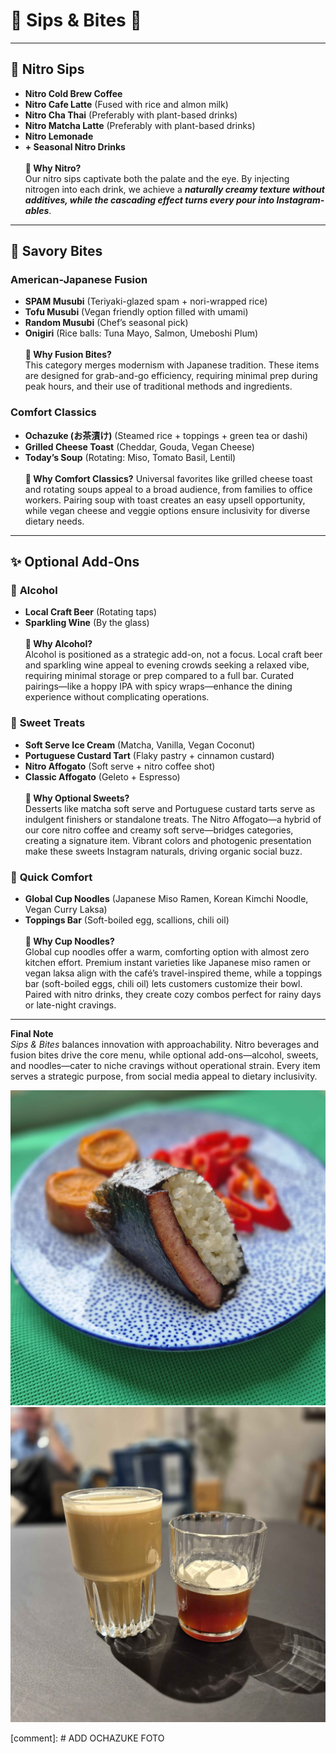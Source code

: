 # 🧋 Sips & Bites 🍙  

---

## 🥤 **Nitro Sips**  
- **Nitro Cold Brew Coffee**
- **Nitro Cafe Latte**  (Fused with rice and almon milk)  
- **Nitro Cha Thai**  (Preferably with plant-based drinks)
- **Nitro Matcha Latte**  (Preferably with plant-based drinks)
- **Nitro Lemonade**  
- **+ Seasonal Nitro Drinks**  
\
   **🤔 Why Nitro?**  
   Our nitro sips captivate both the palate and the eye. By injecting nitrogen into each drink, we achieve a ***naturally creamy texture without additives, while the cascading effect turns every pour into Instagram-ables***.

---

## 🍣 **Savory Bites**  

### **American-Japanese Fusion**  
- **SPAM Musubi** (Teriyaki-glazed spam + nori-wrapped rice)
- **Tofu Musubi** (Vegan friendly option filled with umami)
- **Random Musubi** (Chef’s seasonal pick)  
- **Onigiri** (Rice balls: Tuna Mayo, Salmon, Umeboshi Plum)  
\
   **🤔 Why Fusion Bites?**  
   This category merges modernism with Japanese tradition. These items are designed for grab-and-go efficiency, requiring minimal prep during peak hours, and their use of traditional methods and ingredients.

### **Comfort Classics**  
- **Ochazuke (お茶漬け)** (Steamed rice + toppings + green tea or dashi) 
- **Grilled Cheese Toast** (Cheddar, Gouda, Vegan Cheese)  
- **Today’s Soup** (Rotating: Miso, Tomato Basil, Lentil)  
\
   **🤔 Why Comfort Classics?**
  Universal favorites like grilled cheese toast and rotating soups appeal to a broad audience, from families to office workers. Pairing soup with toast creates an easy upsell opportunity, while vegan cheese and veggie options ensure inclusivity for diverse dietary needs.  

---

## ✨ **Optional Add-Ons**  

### 🥂 **Alcohol**  
- **Local Craft Beer** (Rotating taps)  
- **Sparkling Wine** (By the glass)  
\
   **🤔 Why Alcohol?**  
   Alcohol is positioned as a strategic add-on, not a focus. Local craft beer and sparkling wine appeal to evening crowds seeking a relaxed vibe, requiring minimal storage or prep compared to a full bar. Curated pairings—like a hoppy IPA with spicy wraps—enhance the dining experience without complicating operations.  

### 🍦 **Sweet Treats**  
- **Soft Serve Ice Cream** (Matcha, Vanilla, Vegan Coconut)  
- **Portuguese Custard Tart** (Flaky pastry + cinnamon custard)  
- **Nitro Affogato** (Soft serve + nitro coffee shot)
- **Classic Affogato** (Geleto + Espresso)  
\
   **🤔 Why Optional Sweets?**  
   Desserts like matcha soft serve and Portuguese custard tarts serve as indulgent finishers or standalone treats. The Nitro Affogato—a hybrid of our core nitro coffee and creamy soft serve—bridges categories, creating a signature item. Vibrant colors and photogenic presentation make these sweets Instagram naturals, driving organic social buzz.  

### 🍜 **Quick Comfort**  
- **Global Cup Noodles** (Japanese Miso Ramen, Korean Kimchi Noodle, Vegan Curry Laksa)  
- **Toppings Bar** (Soft-boiled egg, scallions, chili oil)  
\
   **🤔 Why Cup Noodles?**  
   Global cup noodles offer a warm, comforting option with almost zero kitchen effort. Premium instant varieties like Japanese miso ramen or vegan laksa align with the café’s travel-inspired theme, while a toppings bar (soft-boiled eggs, chili oil) lets customers customize their bowl. Paired with nitro drinks, they create cozy combos perfect for rainy days or late-night cravings.  

---

**Final Note**  
*Sips & Bites* balances innovation with approachability. Nitro beverages and fusion bites drive the core menu, while optional add-ons—alcohol, sweets, and noodles—cater to niche cravings without operational strain. Every item serves a strategic purpose, from social media appeal to dietary inclusivity.  

![foto00](asset/20250225_100057.jpg)
![foto01](asset/20250225_132729.jpg)

[comment]: # ADD OCHAZUKE FOTO
